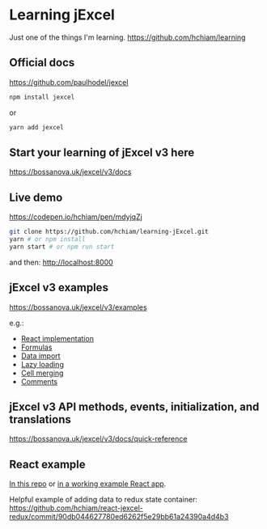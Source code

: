 # Learning jExcel

Just one of the things I'm learning. <https://github.com/hchiam/learning>

## Official docs

<https://github.com/paulhodel/jexcel>

```bash
npm install jexcel
```

or

```bash
yarn add jexcel
```

## Start your learning of jExcel v3 here

<https://bossanova.uk/jexcel/v3/docs>

## Live demo

<https://codepen.io/hchiam/pen/mdyjqZj>

```bash
git clone https://github.com/hchiam/learning-jExcel.git
yarn # or npm install
yarn start # or npm run start
```

and then: <http://localhost:8000>

## jExcel v3 examples

<https://bossanova.uk/jexcel/v3/examples>

e.g.:

- [React implementation](https://bossanova.uk/jexcel/v3/examples/react)
- [Formulas](https://bossanova.uk/jexcel/v3/examples/spreadsheet-formulas)
- [Data import](https://bossanova.uk/jexcel/v3/examples/import-data)
- [Lazy loading](https://bossanova.uk/jexcel/v3/examples/lazy-loading)
- [Cell merging](https://bossanova.uk/jexcel/v3/examples/merged-cells)
- [Comments](https://bossanova.uk/jexcel/v3/examples/comments)

## jExcel v3 API methods, events, initialization, and translations

<https://bossanova.uk/jexcel/v3/docs/quick-reference>

## React example

[In this repo](https://github.com/hchiam/learning-jExcel/blob/master/Jexcel.js) or [in a working example React app](https://github.com/hchiam/react-jexcel-redux/blob/345406858b22304242db3e11a9e765829055cb19/src/components/Jexcel.js).

Helpful example of adding data to redux state container: <https://github.com/hchiam/react-jexcel-redux/commit/90db044627780ed6262f5e29bb61a24390a4d4b3>
